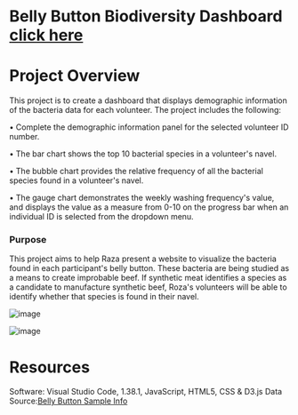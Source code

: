 # Belly Button Biodiversity Dashboard [click here](https://summerginger.github.io/Belly-Button-Bio/)

# Project Overview
This project is to create a dashboard that displays demographic information of the bacteria data for each volunteer. The project includes the following:

•	Complete the demographic information panel for the selected volunteer ID number.

•	The bar chart shows the top 10 bacterial species in a volunteer's navel. 

•	The bubble chart provides the relative frequency of all the bacterial species found in a volunteer's navel.

•	The gauge chart demonstrates the weekly washing frequency's value, and displays the value as a measure from 0-10 on the progress bar when an individual ID is selected from the dropdown menu.

### Purpose
This project aims to help Raza present a website to visualize the bacteria found in each participant's belly button. These bacteria are being studied as a means to create improbable beef. If synthetic meat identifies a species as a candidate to manufacture synthetic beef, Roza's volunteers will be able to identify whether that species is found in their navel.

![image](https://user-images.githubusercontent.com/82733723/138562547-3b39504b-7926-4d2c-a3a4-3251649c4ceb.png)

![image](https://user-images.githubusercontent.com/82733723/138562570-16b33ad3-3893-4caf-af19-154e4e687fc0.png)

# Resources
Software: Visual Studio Code, 1.38.1, JavaScript, HTML5, CSS & D3.js
Data Source:[Belly Button Sample Info](https://github.com/summerginger/Belly-Button-Bio/blob/main/samples.json)

